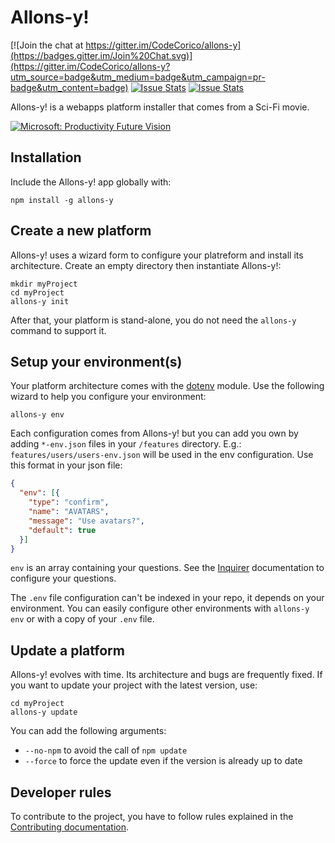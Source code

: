 # Allons-y!

[![Join the chat at https://gitter.im/CodeCorico/allons-y](https://badges.gitter.im/Join%20Chat.svg)](https://gitter.im/CodeCorico/allons-y?utm_source=badge&utm_medium=badge&utm_campaign=pr-badge&utm_content=badge)
[![Issue Stats](http://issuestats.com/github/codecorico/allons-y/badge/issue)](http://issuestats.com/github/codecorico/allons-y)
[![Issue Stats](http://issuestats.com/github/codecorico/allons-y/badge/pr)](http://issuestats.com/github/codecorico/allons-y)

Allons-y! is a webapps platform installer that comes from a Sci-Fi movie.

[![Microsoft: Productivity Future Vision](http://img.youtube.com/vi/hBNH8qub_vI/0.jpg)](http://www.youtube.com/watch?v=hBNH8qub_vI)

## Installation

Include the Allons-y! app globally with:
```
npm install -g allons-y
```

## Create a new platform

Allons-y! uses a wizard form to configure your platreform and install its architecture.
Create an empty directory then instantiate Allons-y!:
```
mkdir myProject
cd myProject
allons-y init
```

After that, your platform is stand-alone, you do not need the ```allons-y``` command to support it.

## Setup your environment(s)

Your platform architecture comes with the [dotenv](https://github.com/bkeepers/dotenv) module. Use the following wizard to help you configure your environment:
```
allons-y env
```

Each configuration comes from Allons-y! but you can add you own by adding ```*-env.json``` files in your ```/features``` directory. E.g.:
```features/users/users-env.json``` will be used in the env configuration.
Use this format in your json file:
```json
{
  "env": [{
    "type": "confirm",
    "name": "AVATARS",
    "message": "Use avatars?",
    "default": true
  }]
}
```

```env``` is an array containing your questions. See the [Inquirer](https://github.com/SBoudrias/Inquirer.js) documentation to configure your questions.

The ```.env``` file configuration can't be indexed in your repo, it depends on your environment. You can easily configure other environments with ```allons-y env``` or with a copy of your ```.env``` file.

## Update a platform

Allons-y! evolves with time. Its architecture and bugs are frequently fixed. If you want to update your project with the latest version, use:
```
cd myProject
allons-y update
```

You can add the following arguments:
- ```--no-npm``` to avoid the call of ```npm update```
- ```--force``` to force the update even if the version is already up to date

## Developer rules

To contribute to the project, you have to follow rules explained in the [Contributing documentation](CONTRIBUTING.md).
